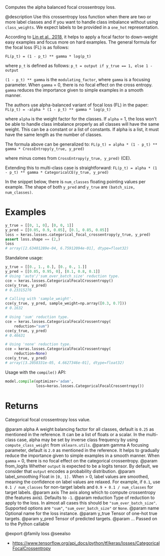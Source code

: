 Computes the alpha balanced focal crossentropy loss.

@description
Use this crossentropy loss function when there are two or more label
classes and if you want to handle class imbalance without using
`class_weights`. We expect labels to be provided in a `one_hot`
representation.

According to [Lin et al., 2018](https://arxiv.org/pdf/1708.02002.pdf), it
helps to apply a focal factor to down-weight easy examples and focus more on
hard examples. The general formula for the focal loss (FL)
is as follows:

`FL(p_t) = (1 - p_t) ** gamma * log(p_t)`

where `p_t` is defined as follows:
`p_t = output if y_true == 1, else 1 - output`

`(1 - p_t) ** gamma` is the `modulating_factor`, where `gamma` is a focusing
parameter. When `gamma` = 0, there is no focal effect on the cross entropy.
`gamma` reduces the importance given to simple examples in a smooth manner.

The authors use alpha-balanced variant of focal loss (FL) in the paper:
`FL(p_t) = -alpha * (1 - p_t) ** gamma * log(p_t)`

where `alpha` is the weight factor for the classes. If `alpha` = 1, the
loss won't be able to handle class imbalance properly as all
classes will have the same weight. This can be a constant or a list of
constants. If alpha is a list, it must have the same length as the number
of classes.

The formula above can be generalized to:
`FL(p_t) = alpha * (1 - p_t) ** gamma * CrossEntropy(y_true, y_pred)`

where minus comes from `CrossEntropy(y_true, y_pred)` (CE).

Extending this to multi-class case is straightforward:
`FL(p_t) = alpha * (1 - p_t) ** gamma * CategoricalCE(y_true, y_pred)`

In the snippet below, there is `num_classes` floating pointing values per
example. The shape of both `y_pred` and `y_true` are
`(batch_size, num_classes)`.

# Examples
```python
y_true = [[0, 1, 0], [0, 0, 1]]
y_pred = [[0.05, 0.9, 0.05], [0.1, 0.85, 0.05]]
loss = keras.losses.categorical_focal_crossentropy(y_true, y_pred)
assert loss.shape == (2,)
loss
# array([2.63401289e-04, 6.75912094e-01], dtype=float32)
```
Standalone usage:

```python
y_true = [[0., 1., 0.], [0., 0., 1.]]
y_pred = [[0.05, 0.95, 0], [0.1, 0.8, 0.1]]
# Using 'auto'/'sum_over_batch_size' reduction type.
cce = keras.losses.CategoricalFocalCrossentropy()
cce(y_true, y_pred)
# 0.23315276
```

```python
# Calling with 'sample_weight'.
cce(y_true, y_pred, sample_weight=np.array([0.3, 0.7]))
# 0.1632
```

```python
# Using 'sum' reduction type.
cce = keras.losses.CategoricalFocalCrossentropy(
    reduction="sum")
cce(y_true, y_pred)
# 0.46631
```

```python
# Using 'none' reduction type.
cce = keras.losses.CategoricalFocalCrossentropy(
    reduction=None)
cce(y_true, y_pred)
# array([3.2058331e-05, 4.6627346e-01], dtype=float32)
```

Usage with the `compile()` API:

```python
model.compile(optimizer='adam',
              loss=keras.losses.CategoricalFocalCrossentropy())
```

# Returns
Categorical focal crossentropy loss value.

@param alpha A weight balancing factor for all classes, default is `0.25` as
    mentioned in the reference. It can be a list of floats or a scalar.
    In the multi-class case, alpha may be set by inverse class
    frequency by using `compute_class_weight` from `sklearn.utils`.
@param gamma A focusing parameter, default is `2.0` as mentioned in the
    reference. It helps to gradually reduce the importance given to
    simple examples in a smooth manner. When `gamma` = 0, there is
    no focal effect on the categorical crossentropy.
@param from_logits Whether `output` is expected to be a logits tensor. By
    default, we consider that `output` encodes a probability
    distribution.
@param label_smoothing Float in `[0, 1].` When > 0, label values are smoothed,
    meaning the confidence on label values are relaxed. For example, if
    `0.1`, use `0.1 / num_classes` for non-target labels and
    `0.9 + 0.1 / num_classes` for target labels.
@param axis The axis along which to compute crossentropy (the features
    axis). Defaults to `-1`.
@param reduction Type of reduction to apply to the loss. In almost all cases
    this should be `"sum_over_batch_size"`.
    Supported options are `"sum"`, `"sum_over_batch_size"` or `None`.
@param name Optional name for the loss instance.
@param y_true Tensor of one-hot true targets.
@param y_pred Tensor of predicted targets.
@param ... Passed on to the Python callable

@export
@family loss
@seealso
+ <https://www.tensorflow.org/api_docs/python/tf/keras/losses/CategoricalFocalCrossentropy>
